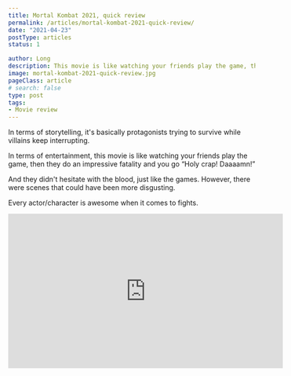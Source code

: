 ```yaml
---
title: Mortal Kombat 2021, quick review
permalink: /articles/mortal-kombat-2021-quick-review/
date: "2021-04-23"
postType: articles
status: 1

author: Long
description: This movie is like watching your friends play the game, then they do an impressive fatality and you go “Holy crap! Daaaamn!”
image: mortal-kombat-2021-quick-review.jpg
pageClass: article
# search: false
type: post
tags:
- Movie review
---
```


In terms of storytelling, it's basically protagonists trying to survive while villains keep interrupting.

In terms of entertainment, this movie is like watching your friends play the game, then they do an impressive fatality and you go “Holy crap! Daaaamn!”

And they didn't hesitate with the blood, just like the games. However, there were scenes that could have been more disgusting.

Every actor/character is awesome when it comes to fights.

<div class="video-wrapper">
<iframe width="560" height="315" src="https://www.youtube.com/embed/TNlb6ac75AA" title="YouTube video player" frameborder="0" allow="accelerometer; autoplay; clipboard-write; encrypted-media; gyroscope; picture-in-picture" allowfullscreen></iframe>
</div>
